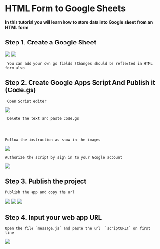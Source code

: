 # HTML Form to Google Sheets 

#### In this tutorial you will learn how to store data into Google sheet from an HTML form 

## Step 1. Create a  Google Sheet
![](https://github.com/thameemk612/html-form-to-google-sheet/blob/main/img/1.png)
![](https://github.com/thameemk612/html-form-to-google-sheet/blob/main/img/2.png)

     You can add your own gs fields (Changes should be reflected in HTML form also
     
## Step 2. Create  Google Apps Script And Publish it (Code.gs)
     Open Script editer
![](https://github.com/thameemk612/html-form-to-google-sheet/blob/main/img/3.png)

     Delete the text and paste Code.gs




    Follow the instruction as show in the images
 ![](https://github.com/thameemk612/html-form-to-google-sheet/blob/main/img/4.png)

    Authorize the script by sign in to your Google account
  ![](https://github.com/thameemk612/html-form-to-google-sheet/blob/main/img/5.png)




## Step 3. Publish the project 


    Publish the app and copy the url
![](https://github.com/thameemk612/html-form-to-google-sheet/blob/main/img/6.png)
![](https://github.com/thameemk612/html-form-to-google-sheet/blob/main/img/7.png)
![](https://github.com/thameemk612/html-form-to-google-sheet/blob/main/img/8.png)




## Step 4. Input your web app URL

    Open the file `message.js` and paste the url  `scriptURLC` on first line
    
![](https://github.com/thameemk612/html-form-to-google-sheet/blob/main/img/9.png)    
    
   
